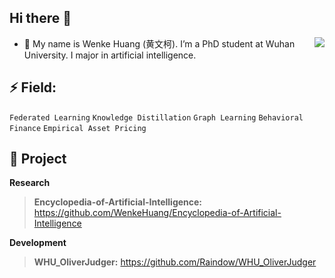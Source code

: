 ## Hi there 👋

<!--
**WenkeHuang/WenkeHuang** is a ✨ _special_ ✨ repository because its `README.md` (this file) appears on your GitHub profile.
Here are some ideas to get you started:

- 🔭 I’m currently working on ...
- 🌱 I’m currently learning ...
- 👯 I’m looking to collaborate on ...
- 🤔 I’m looking for help with ...
- 💬 Ask me about ...
- 📫 How to reach me: ...
- 😄 Pronouns: ...
- ⚡ Fun fact: ...
-->

<img align="right" src="https://github-readme-stats.vercel.app/api?username=WenkeHuang&show_icons=true&icon_color=ffffff&hide_title=true&hide=prs,issues,contribs"/>

- 🌱 My name is Wenke Huang (黄文柯). I’m  a PhD student at Wuhan University. I major in artificial intelligence. 
 

## ⚡ Field:

  `Federated Learning` `Knowledge Distillation` `Graph Learning` `Behavioral Finance` `Empirical Asset Pricing`

## :pushpin: Project
**Research**

> **Encyclopedia-of-Artificial-Intelligence:** https://github.com/WenkeHuang/Encyclopedia-of-Artificial-Intelligence

**Development**

> **WHU_OliverJudger:** https://github.com/Raindow/WHU_OliverJudger



